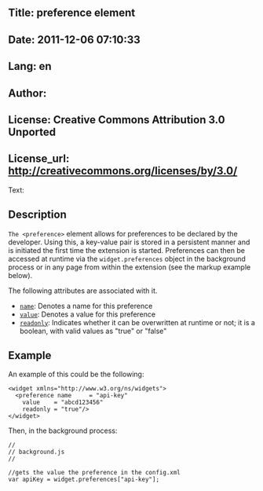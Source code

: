 Title: preference element
----
Date: 2011-12-06 07:10:33
----
Lang: en
----
Author: 
----
License: Creative Commons Attribution 3.0 Unported
----
License_url: http://creativecommons.org/licenses/by/3.0/
----
Text:

<h2>Description</h2>

<p><code>The &lt;preference&gt;</code> element allows for preferences to be declared by the developer. Using this, a key-value pair is stored in a persistent manner and is initiated the first time the extension is started. Preferences can then be accessed at runtime via the <code>widget.preferences</code> object in the background process or in any page from within the extension (see the markup example below).</p>

<p>The following attributes are associated with it.</p>

<ul>
    <li><code><a href="http://www.w3.org/TR/widgets/#the-name-attribute">name</a></code>: Denotes a name for this preference</li>
    <li><code><a href="http://www.w3.org/TR/widgets/#the-value-attribute">value</a></code>: Denotes a value for this preference</li>
    <li><code><a href="http://www.w3.org/TR/widgets/#the-readonly-attribute">readonly</a></code>: Indicates whether it can be overwritten at runtime or not; it is a boolean, with valid values as &quot;true&quot; or &quot;false&quot;</li>
</ul>

<h2>Example</h2>

<p>An example of this could be the following:</p>

<pre><code>&lt;widget xmlns=&quot;http://www.w3.org/ns/widgets&quot;&gt;
  &lt;preference name     = &quot;api-key&quot;
    value    = &quot;abcd123456&quot;
    readonly = &quot;true&quot;/&gt;
&lt;/widget&gt;</code></pre>

<p>Then, in the background process:</p>

<pre><code>//
// background.js
//

//gets the value the preference in the config.xml
var apiKey = widget.preferences[&quot;api-key&quot;];</code></pre>


